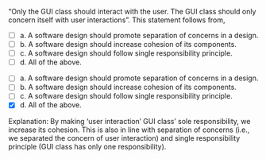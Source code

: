 <panel header=":lock::key: Choose the correct statement.">
<question>

“Only the GUI class should interact with the user. The GUI class should only concern itself with user interactions”. This statement follows from,

- [ ] a. A software design should promote separation of concerns in a design.
- [ ] b. A software design should increase cohesion of its components.
- [ ] c. A software design should follow single responsibility principle.
- [ ] d. All of the above.

<div slot="answer">

- [ ] a. A software design should promote separation of concerns in a design.
- [ ] b. A software design should increase cohesion of its components.
- [ ] c. A software design should follow single responsibility principle.
- [x] d. All of the above.

Explanation: By making ‘user interaction’ GUI class’ sole responsibility, we increase its cohesion. This is also in line with separation of concerns (i.e., we separated the concern of user interaction) and single responsibility principle (GUI class has only one responsibility).

</div>
</question>
</panel>
